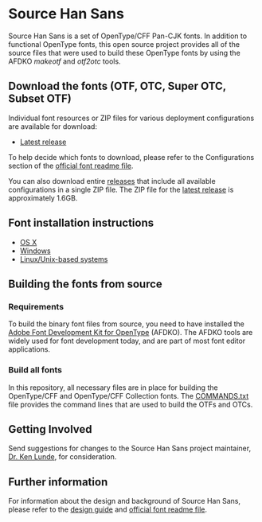 # Source Han Sans

Source Han Sans is a set of OpenType/CFF Pan-CJK fonts. In addition to functional OpenType fonts, this open source project provides all of the source files that were used to build these OpenType fonts by using the AFDKO *makeotf* and *otf2otc* tools.

## Download the fonts (OTF, OTC, Super OTC, Subset OTF)

Individual font resources or ZIP files for various deployment configurations are available for download:

* [Latest release](https://github.com/adobe-fonts/source-han-sans/tree/release)

To help decide which fonts to download, please refer to the Configurations section of the [official font readme file](https://github.com/adobe-fonts/source-han-sans/raw/release/SourceHanSansReadMe.pdf).

You can also download entire [releases](../../releases) that include all available configurations in a single ZIP file. The ZIP file for the [latest release](../../releases/latest) is approximately 1.6GB.

## Font installation instructions

* [OS X](http://support.apple.com/kb/HT2509)
* [Windows](http://windows.microsoft.com/en-us/windows-vista/install-or-uninstall-fonts)
* [Linux/Unix-based systems](https://github.com/adobe-fonts/source-code-pro/issues/17#issuecomment-8967116)

## Building the fonts from source

### Requirements

To build the binary font files from source, you need to have installed the [Adobe Font Development Kit for OpenType](http://www.adobe.com/devnet/opentype/afdko.html) (AFDKO). The AFDKO tools are widely used for font development today, and are part of most font editor applications.

### Build all fonts

In this repository, all necessary files are in place for building the OpenType/CFF and OpenType/CFF Collection fonts. The [COMMANDS.txt](COMMANDS.txt) file provides the command lines that are used to build the OTFs and OTCs.

## Getting Involved

Send suggestions for changes to the Source Han Sans project maintainer, [Dr. Ken Lunde](mailto:lunde@adobe.com?subject=[GitHub]%20Source%20Han%20Sans), for consideration.

## Further information

For information about the design and background of Source Han Sans, please refer to the [design guide](https://github.com/adobe-fonts/source-han-sans/raw/release/SourceHanSansDesignGuide.pdf) and [official font readme file](https://github.com/adobe-fonts/source-han-sans/raw/release/SourceHanSansReadMe.pdf).
